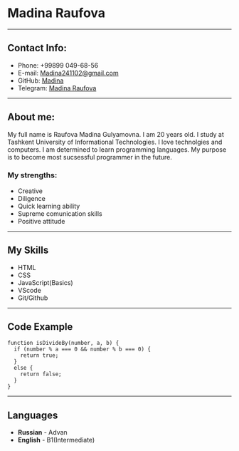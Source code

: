 # Madina Raufova
---
## Contact Info:
* Phone: +99899 049-68-56
* E-mail: Madina241102@gmail.com
* GitHub: [Madina](https://github.com/MadinaRaufova)
* Telegram: [Madina Raufova](https://t.me/RMadina_71)

***
## About me:
My full name is Raufova Madina Gulyamovna. I am 20 years old. I study at Tashkent University of Informational Technologies. I love technolgies and computers. I am determined to learn programming languages. My purpose is to become most sucsessful programmer in the future.
### My strengths:
* Creative
* Diligence
* Quick learning ability
* Supreme comunication skills
* Positive attitude

***

## My Skills
* HTML
* CSS
* JavaScript(Basics)
* VScode
* Git/Github

***

## Code Example

    function isDivideBy(number, a, b) {
      if (number % a === 0 && number % b === 0) {
        return true;
      }
      else {
        return false;
      }
    }

***
## Languages
* **Russian** - Advan
* **English** - B1(Intermediate)
